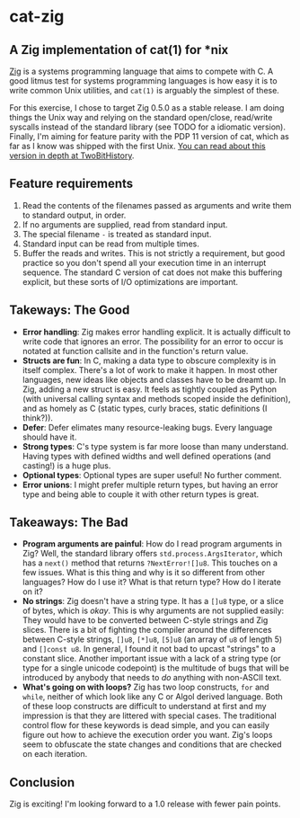 # cat-zig
## A Zig implementation of cat(1) for \*nix

[Zig](https://ziglang.org/) is a systems programming language that aims to
compete with C. A good litmus test for systems programming languages is how easy
it is to write common Unix utilities, and `cat(1)` is arguably the simplest of
these.

For this exercise, I chose to target Zig 0.5.0 as a stable release. I am doing
things the Unix way and relying on the standard open/close, read/write syscalls
instead of the standard library (see TODO for a idiomatic version). Finally, I'm
aiming for feature parity with the PDP 11 version of cat, which as far as I know
was shipped with the first Unix. [You can read about this version in depth at
TwoBitHistory](https://twobithistory.org/2018/11/12/cat.html).

## Feature requirements

1. Read the contents of the filenames passed as arguments and write them to
   standard output, in order.
1. If no arguments are supplied, read from standard input.
1. The special filename `-` is treated as standard input.
1. Standard input can be read from multiple times.
1. Buffer the reads and writes. This is not strictly a requirement, but good
   practice so you don't spend all your execution time in an interrupt sequence.
   The standard C version of cat does not make this buffering explicit, but
   these sorts of I/O optimizations are important.

## Takeways: The Good

 - **Error handling**: Zig makes error handling explicit. It is actually difficult
   to write code that ignores an error. The possibility for an error to occur is
   notated at function callsite and in the function's return value.
 - **Structs are fun**: In C, making a data type to obscure complexity is in
   itself complex. There's a lot of work to make it happen. In most other
   languages, new ideas like objects and classes have to be dreamt up. In Zig,
   adding a new struct is easy. It feels as tightly coupled as Python (with
   universal calling syntax and methods scoped inside the definition), and as
   homely as C (static types, curly braces, static definitions (I think?)).
 - **Defer**: Defer elimates many resource-leaking bugs. Every language should
   have it.
 - **Strong types**: C's type system is far more loose than many understand.
   Having types with defined widths and well defined operations (and casting!)
   is a huge plus.
 - **Optional types**: Optional types are super useful! No further comment.
 - **Error unions**: I might prefer multiple return types, but having an error
   type and being able to couple it with other return types is great.

## Takeaways: The Bad
 - **Program arguments are painful**: How do I read program arguments in Zig?
   Well, the standard library offers `std.process.ArgsIterator`, which has a
   `next()` method that returns `?NextError![]u8`. This touches on a few issues.
   What is this thing and why is it so different from other languages?  How do I
   use it?  What is that return type? How do I iterate on it?
 - **No strings**: Zig doesn't have a string type. It has a `[]u8` type, or a
   slice of bytes, which is *okay*. This is why arguments are not supplied
   easily: They would have to be converted between C-style strings and Zig
   slices. There is a bit of fighting the compiler around the differences
   between C-style strings, `[]u8`, `[*]u8`, `[5]u8` (an array of `u8` of length
   5) and `[]const u8`. In general, I found it not bad to upcast "strings" to a
   constant slice. Another important issue with a lack of a string type (or type
   for a single unicode codepoint) is the multitude of bugs that will be
   introduced by anybody that needs to *do* anything with non-ASCII text.
 - **What's going on with loops?** Zig has two loop constructs, `for` and
   `while`, neither of which look like any C or Algol derived language. Both of
   these loop constructs are difficult to understand at first and my impression
   is that they are littered with special cases. The traditional control flow
   for these keywords is dead simple, and you can easily figure out how to
   achieve the execution order you want. Zig's loops seem to obfuscate the state
   changes and conditions that are checked on each iteration.

## Conclusion

Zig is exciting! I'm looking forward to a 1.0 release with fewer pain points.
